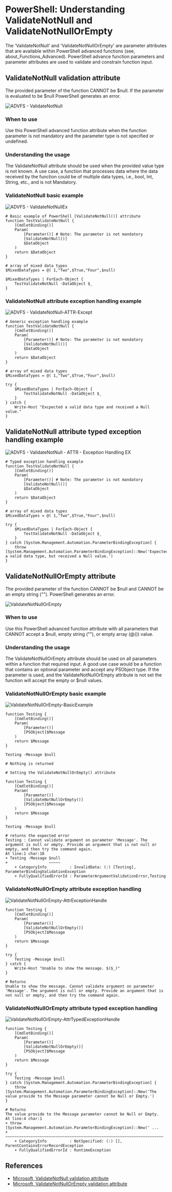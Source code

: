 # PowerShell: Understanding ValidateNotNull and ValidateNotNullOrEmpty

The 'ValidateNotNull' and 'ValidateNotNullOrEmpty' are parameter attributes that are available within PowerShell advanced functions (see, about_Functions_Advanced). PowerShell advance function parameters and parameter attributes are used to validate and constrain function input. 

## ValidateNotNull validation attribute

The provided parameter of the function CANNOT be $null. If the parameter is evaluated to be $null PowerShell generates an error.

![ADVFS - ValidateNotNull](../Media/understanding-validatenotnull-and-validatenotnullorempty/ValidateNotNull.png)

### When to use

Use this PowerShell advanced function attribute when the function parameter is not mandatory and the parameter type is not specified or undefined. 

### Understanding the usage

The ValidateNotNull attribute should be used when the provided value type is not known. A use case, a function that processes data where the data received by the function could be of multiple data types, i.e., bool, Int, String, etc., and is not Mandatory. 

### ValidateNotNull basic example

![ADVFS - ValidateNotNullEx](../Media/understanding-validatenotnull-and-validatenotnullorempty/ValidateNotNullEx.png)

```
# Basic example of PowerShell [ValidateNotNull()] attribute
function TestValidateNotNull {
	[CmdletBinding()]
	Param(
		[Parameter()] # Note: The parameter is not mandatory
		[ValidateNotNull()]
		$DataObject
	)
	return $DataObject
}

# array of mixed data types
$MixedDataTypes = @( 1,"Two",$True,"Four",$null)

$MixedDataTypes | ForEach-Object {
	TestValidateNotNull -DataObject $_
}
```

### ValidateNotNull attribute exception handling example

![ADVFS - ValidateNotNull-ATTR-Except](../Media/understanding-validatenotnull-and-validatenotnullorempty/ValidateNotNull-ATTR-Except.png)

```
# Generic exception handling example
function TestValidateNotNull {
	[CmdletBinding()]
	Param(
		[Parameter()] # Note: The parameter is not mandatory
		[ValidateNotNull()]
		$DataObject
	)
	return $DataObject
}

# array of mixed data types
$MixedDataTypes = @( 1,"Two",$True,"Four",$null)

try {
	$MixedDataTypes | ForEach-Object {
		TestValidateNotNull -DataObject $_
	}
} catch {
	Write-Host "Excpected a valid data type and received a Null value."
}
```

## ValidateNotNull attribute typed exception handling example

![ADVFS - ValidateNotNull - ATTR - Exception Handling EX](../Media/understanding-validatenotnull-and-validatenotnullorempty/ValidateNotNull%20-%20ATTR%20-%20Exception%20Handling%20EX.png)

```
# Typed exception handling example
function TestValidateNotNull {
	[CmdletBinding()]
	Param(
		[Parameter()] # Note: The parameter is not mandatory
		[ValidateNotNull()]
		$DataObject
	)
	return $DataObject
}

# array of mixed data types
$MixedDataTypes = @( 1,"Two",$True,"Four",$null)

try {
	$MixedDataTypes | ForEach-Object {
		TestValidateNotNull -DataObject $_
	}
} catch [System.Management.Automation.ParameterBindingException] {
	throw [System.Management.Automation.ParameterBindingException]::New('Expected a valid data type, but received a Null value.')
}
```

## ValidateNotNullOrEmpty attribute

The provided parameter of the function CANNOT be $null and CANNOT be an empty string (""). PowerShell generates an error.

![ValidateNotNullOrEmpty](../Media/understanding-validatenotnull-and-validatenotnullorempty/ValidateNotNullOrEmpty.png)

### When to use

Use this PowerShell advanced function attribute with all parameters that CANNOT accept a $null, empty string (""), or empty array (@()) value. 

### Understanding the usage

The ValidateNotNullOrEmpty attribute should be used on all parameters within a function that required input. A good use case would be a function that contains an optional parameter and accept any PSObject type. If the parameter is used, and the ValidateNotNullOrEmpty attribute is not set the function will accept the empty or $null values. 

### ValidateNotNullOrEmpty basic example

![ValidateNotNullOrEmpty-BasicExample](../Media/understanding-validatenotnull-and-validatenotnullorempty/ValidateNotNullOrEmpty-BasicExample.png)

```
function Testing {
	[CmdletBinding()]
	Param(
		[Parameter()]
		[PSObject]$Message
	)
	return $Message
}

Testing -Message $null

# Nothing is returned

# Setting the ValidateNotNullOrEmpty() attribute

function Testing {
	[CmdletBinding()]
	Param(
		[Parameter()]
		[ValidateNotNullOrEmpty()]
		[PSObject]$Message
	)
	return $Message
}

Testing -Message $null

# returns the expected error
Testing : Cannot validate argument on parameter 'Message'. The argument is null or empty. Provide an argument that is not null or empty, and then try the command again.
At line:1 char:18
+ Testing -Message $null
+                  ~~~~~
    + CategoryInfo          : InvalidData: (:) [Testing], ParameterBindingValidationException
    + FullyQualifiedErrorId : ParameterArgumentValidationError,Testing
```

### ValidateNotNullOrEmpty attribute exception handling

![ValidateNotNullOrEmpty-AttrExceptionHandle](../Media/understanding-validatenotnull-and-validatenotnullorempty/ValidateNotNullOrEmpty-AttrExceptionHandle.png)

```
function Testing {
	[CmdletBinding()]
	Param(
		[Parameter()]
		[ValidateNotNullOrEmpty()]
		[PSObject]$Message
	)
	return $Message
}

try {
	Testing -Message $null
} catch {
	Write-Host "Unable to show the message. $($_)"
}

# Returns
Unable to show the message. Cannot validate argument on parameter 'Message'. The argument is null or empty. Provide an argument that is not null or empty, and then try the command again.
```

### ValidateNotNullOrEmpty attribute typed exception handling

![ValidateNotNullOrEmpty-AttrTypedExceptionHandle](../Media/understanding-validatenotnull-and-validatenotnullorempty/ValidateNotNullOrEmpty-AttrTypedExceptionHandle.png)

```
function Testing {
	[CmdletBinding()]
	Param(
		[Parameter()]
		[ValidateNotNullOrEmpty()]
		[PSObject]$Message
	)
	return $Message
}

try {
	Testing -Message $null
} catch [System.Management.Automation.ParameterBindingException] {
	throw [System.Management.Automation.ParameterBindingException]::New('The value provide to the Message parameter cannot be Null or Empty.')
}

# Returns
The value provide to the Message parameter cannot be Null or Empty.
At line:4 char:1
+ throw [System.Management.Automation.ParameterBindingException]::New(' ...
+ ~~~~~~~~~~~~~~~~~~~~~~~~~~~~~~~~~~~~~~~~~~~~~~~~~~~~~~~~~~~~~~~~~~~~~
    + CategoryInfo          : NotSpecified: (:) [], ParentContainsErrorRecordException
    + FullyQualifiedErrorId : RuntimeException
```

## References

- [Microsoft, ValidateNotNull validation attribute](https://docs.microsoft.com/en-us/powershell/module/microsoft.powershell.core/about/about_functions_advanced_parameters?view=powershell-7.1#validatenotnull-validation-attribute)
- [Microsoft, ValidateNotNullOrEmpty validation attribute](https://docs.microsoft.com/en-us/powershell/module/microsoft.powershell.core/about/about_functions_advanced_parameters?view=powershell-7.1#validatenotnullorempty-validation-attribute)
